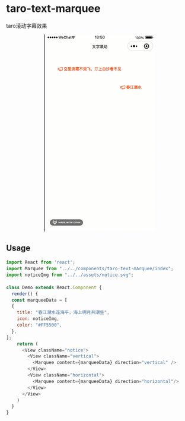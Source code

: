 # taro-text-marquee

taro滚动字幕效果

<p align="center">
    <img width="300" src="https://raw.githubusercontent.com/marsczen/taro-text-marquee/master/img.gif">
</p>


## Usage

```js
import React from 'react';
import Marquee from "../../components/taro-text-marquee/index";
import noticeImg from "../../assets/notice.svg";

class Demo extends React.Component {
  render() {
  const marqueeData = [
  {
    title: "春江潮水连海平，海上明月共潮生",
    icon: noticeImg,
    color: "#FF5500",
  },
];
    return (
      <View className="notice">
        <View className="vertical">
          <Marquee content={marqueeData} direction="vertical" />
        </View>
        <View className="horizontal">
          <Marquee content={marqueeData} direction="horizontal"/>
        </View>
      </View>
    )
  }
}
```
